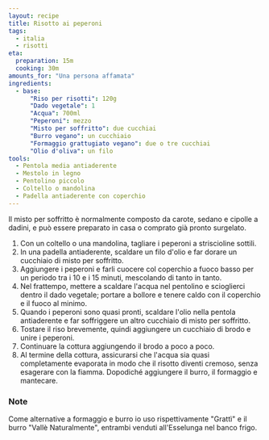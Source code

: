 ```yaml
---
layout: recipe
title: Risotto ai peperoni
tags:
  - italia
  - risotti
eta:
  preparation: 15m
  cooking: 30m
amounts_for: "Una persona affamata"
ingredients:
  - base:
      "Riso per risotti": 120g
      "Dado vegetale": 1
      "Acqua": 700ml
      "Peperoni": mezzo
      "Misto per soffritto": due cucchiai
      "Burro vegano": un cucchiaio
      "Formaggio grattugiato vegano": due o tre cucchiai
      "Olio d'oliva": un filo
tools:
  - Pentola media antiaderente
  - Mestolo in legno
  - Pentolino piccolo
  - Coltello o mandolina
  - Padella antiaderente con coperchio
---
```


Il misto per soffritto è normalmente composto da carote, sedano e cipolle a dadini, e può essere preparato in casa o
comprato già pronto surgelato.

1. Con un coltello o una mandolina, tagliare i peperoni a striscioline sottili.
2. In una padella antiaderente, scaldare un filo d'olio e far dorare un cucchiaio di misto per soffritto.
3. Aggiungere i peperoni e farli cuocere col coperchio a fuoco basso per un periodo tra i 10 e i 15 minuti, mescolando
   di tanto in tanto.
4. Nel frattempo, mettere a scaldare l'acqua nel pentolino e scioglierci dentro il dado vegetale; portare a bollore e
   tenere caldo con il coperchio e il fuoco al minimo.
5. Quando i peperoni sono quasi pronti, scaldare l'olio nella pentola antiaderente e far soffriggere un altro cucchiaio
   di misto per soffritto.
6. Tostare il riso brevemente, quindi aggiungere un cucchiaio di brodo e unire i peperoni.
7. Continuare la cottura aggiungendo il brodo a poco a poco.
7. Al termine della cottura, assicurarsi che l'acqua sia quasi completamente evaporata in modo che il risotto diventi
   cremoso, senza esagerare con la fiamma. Dopodiché aggiungere il burro, il formaggio e mantecare.

### Note

Come alternative a formaggio e burro io uso rispettivamente "Grattì" e il burro "Vallè Naturalmente", entrambi venduti
all'Esselunga nel banco frigo.
